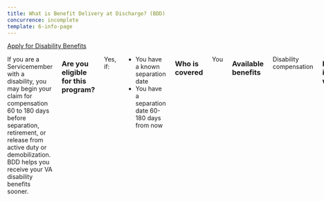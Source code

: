 ```yaml
---
title: What is Benefit Delivery at Discharge? (BDD)
concurrence: incomplete
template: 6-info-page
---
```


<div class="main" role="main" markdown="0">

<div class="action-bar">
  <div class="row">
    <div class="small-12 columns">
      <a class="usa-button-primary" href="{{ site.url}}/disability-benefits/get/">Apply for Disability Benefits</a>
    </div>
  </div>
</div>

<div class="section one" markdown="0">
<div class="primary" markdown="0">
<div class="row" markdown="0">
<div class="small-12 columns" markdown="1">

If you are a Servicemember with a disability, you may begin your claim for compensation 60 to 180 days before separation, retirement, or release from active duty or demobilization. BDD helps you receive your VA disability benefits sooner.

### Are you eligible for this program?

Yes, if:
-	You have a known separation date
-	You have a separation date 60-180 days from now

### Who is covered
You

### Available benefits
Disability compensation

### How it works
You must give your service treatment records to VA when you apply, and you must complete all phases of VA/DOD medical separation examination processes at point of separation, before your release from the military.

BDD is available nationwide and open to all Servicemembers on full-time active duty, including members of the National Guard and Reserve. Members of the Coast Guard may also participate.

**Exception:** If you are less than 60 days from separation, you can submit a [Quick Start claim](http://www.benefits.va.gov/PREDISCHARGE/claims-pre-discharge-quickstart.asp).

### Learn More
If you are on a military installation, contact your local Transition Assistance Office or ACAP Center (Army only) to schedule an appointment to attend a VA benefits briefing and learn how to initiate your claim. You can also call the VA toll free at 1-800-827-1000.


</div>
</div>
</div>
</div>

</div>
